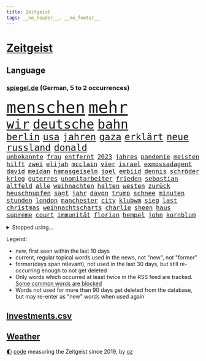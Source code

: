```yaml
---
title: Zeitgeist
tags: __no_header__, __no_footer__
---
```


# [Zeitgeist](https://oliz.io/zeitgeist/)

## Language

<h3><a href="https://www.spiegel.de" target="_blank">spiegel.de</a> (German, 5 to 2 occurrences)</h3>
<p style="font-family:monospace">
<span style="font-size:32pt"><a href="news_links.html#menschen" class="current">menschen</a></span>
<span style="font-size:32pt"><a href="news_links.html#mehr" class="current">mehr</a></span>
<br>
<span style="font-size:25pt"><a href="news_links.html#wir" class="current">wir</a></span>
<span style="font-size:25pt"><a href="news_links.html#deutsche" class="current">deutsche</a></span>
<span style="font-size:25pt"><a href="news_links.html#bahn" class="current">bahn</a></span>
<br>
<span style="font-size:18pt"><a href="news_links.html#berlin" class="current">berlin</a></span>
<span style="font-size:18pt"><a href="news_links.html#usa" class="current">usa</a></span>
<span style="font-size:18pt"><a href="news_links.html#jahren" class="current">jahren</a></span>
<span style="font-size:18pt"><a href="news_links.html#gaza" class="current">gaza</a></span>
<span style="font-size:18pt"><a href="news_links.html#erklärt" class="current">erklärt</a></span>
<span style="font-size:18pt"><a href="news_links.html#neue" class="current">neue</a></span>
<span style="font-size:18pt"><a href="news_links.html#russland" class="current">russland</a></span>
<span style="font-size:18pt"><a href="news_links.html#donald" class="current">donald</a></span>
<br>
<span style="font-size:12pt"><a href="news_links.html#unbekannte" class="current">unbekannte</a></span>
<span style="font-size:12pt"><a href="news_links.html#frau" class="current">frau</a></span>
<span style="font-size:12pt"><a href="news_links.html#entfernt" class="current">entfernt</a></span>
<span style="font-size:12pt"><a href="news_links.html#2023" class="current">2023</a></span>
<span style="font-size:12pt"><a href="news_links.html#jahres" class="current">jahres</a></span>
<span style="font-size:12pt"><a href="news_links.html#pandemie" class="current">pandemie</a></span>
<span style="font-size:12pt"><a href="news_links.html#meisten" class="current">meisten</a></span>
<span style="font-size:12pt"><a href="news_links.html#hilft" class="current">hilft</a></span>
<span style="font-size:12pt"><a href="news_links.html#zwei" class="current">zwei</a></span>
<span style="font-size:12pt"><a href="news_links.html#elijah" class="new">elijah</a></span>
<span style="font-size:12pt"><a href="news_links.html#mcclain" class="new">mcclain</a></span>
<span style="font-size:12pt"><a href="news_links.html#vier" class="current">vier</a></span>
<span style="font-size:12pt"><a href="news_links.html#israel" class="current">israel</a></span>
<span style="font-size:12pt"><a href="news_links.html#exmossadagent" class="new">exmossadagent</a></span>
<span style="font-size:12pt"><a href="news_links.html#david" class="current">david</a></span>
<span style="font-size:12pt"><a href="news_links.html#meidan" class="new">meidan</a></span>
<span style="font-size:12pt"><a href="news_links.html#hamasgeiseln" class="current">hamasgeiseln</a></span>
<span style="font-size:12pt"><a href="news_links.html#joel" class="current">joel</a></span>
<span style="font-size:12pt"><a href="news_links.html#embiid" class="current">embiid</a></span>
<span style="font-size:12pt"><a href="news_links.html#dennis" class="current">dennis</a></span>
<span style="font-size:12pt"><a href="news_links.html#schröder" class="current">schröder</a></span>
<span style="font-size:12pt"><a href="news_links.html#krieg" class="current">krieg</a></span>
<span style="font-size:12pt"><a href="news_links.html#guterres" class="current">guterres</a></span>
<span style="font-size:12pt"><a href="news_links.html#unomitarbeiter" class="new">unomitarbeiter</a></span>
<span style="font-size:12pt"><a href="news_links.html#frieden" class="current">frieden</a></span>
<span style="font-size:12pt"><a href="news_links.html#sebastian" class="current">sebastian</a></span>
<span style="font-size:12pt"><a href="news_links.html#altfeld" class="new">altfeld</a></span>
<span style="font-size:12pt"><a href="news_links.html#alle" class="current">alle</a></span>
<span style="font-size:12pt"><a href="news_links.html#weihnachten" class="current">weihnachten</a></span>
<span style="font-size:12pt"><a href="news_links.html#halten" class="current">halten</a></span>
<span style="font-size:12pt"><a href="news_links.html#westen" class="current">westen</a></span>
<span style="font-size:12pt"><a href="news_links.html#zurück" class="current">zurück</a></span>
<span style="font-size:12pt"><a href="news_links.html#heuschnupfen" class="new">heuschnupfen</a></span>
<span style="font-size:12pt"><a href="news_links.html#sagt" class="current">sagt</a></span>
<span style="font-size:12pt"><a href="news_links.html#jahr" class="current">jahr</a></span>
<span style="font-size:12pt"><a href="news_links.html#davon" class="current">davon</a></span>
<span style="font-size:12pt"><a href="news_links.html#trump" class="current">trump</a></span>
<span style="font-size:12pt"><a href="news_links.html#schnee" class="current">schnee</a></span>
<span style="font-size:12pt"><a href="news_links.html#minuten" class="current">minuten</a></span>
<span style="font-size:12pt"><a href="news_links.html#stunden" class="current">stunden</a></span>
<span style="font-size:12pt"><a href="news_links.html#london" class="current">london</a></span>
<span style="font-size:12pt"><a href="news_links.html#manchester" class="current">manchester</a></span>
<span style="font-size:12pt"><a href="news_links.html#city" class="current">city</a></span>
<span style="font-size:12pt"><a href="news_links.html#klubwm" class="new">klubwm</a></span>
<span style="font-size:12pt"><a href="news_links.html#sieg" class="current">sieg</a></span>
<span style="font-size:12pt"><a href="news_links.html#last" class="current">last</a></span>
<span style="font-size:12pt"><a href="news_links.html#christmas" class="current">christmas</a></span>
<span style="font-size:12pt"><a href="news_links.html#weihnachtscharts" class="new">weihnachtscharts</a></span>
<span style="font-size:12pt"><a href="news_links.html#charlie" class="current">charlie</a></span>
<span style="font-size:12pt"><a href="news_links.html#sheen" class="new">sheen</a></span>
<span style="font-size:12pt"><a href="news_links.html#haus" class="current">haus</a></span>
<span style="font-size:12pt"><a href="news_links.html#supreme" class="current">supreme</a></span>
<span style="font-size:12pt"><a href="news_links.html#court" class="current">court</a></span>
<span style="font-size:12pt"><a href="news_links.html#immunität" class="new">immunität</a></span>
<span style="font-size:12pt"><a href="news_links.html#florian" class="current">florian</a></span>
<span style="font-size:12pt"><a href="news_links.html#hempel" class="new">hempel</a></span>
<span style="font-size:12pt"><a href="news_links.html#john" class="current">john</a></span>
<span style="font-size:12pt"><a href="news_links.html#kornblum" class="new">kornblum</a></span>
</p>
<details>
<summary>Stopped using...</summary>
<p class="former" style="font-size:12pt">
botschaft(1157) nationen(1157) software(1157) beschwerde(1156) identifiziert(1156) lebensmittel(1156) nazis(1156) vermehrt(1156) verzweifelt(1156) williams(1156) bewerber(1155) brief(1155) befürchtet(1154) gesamte(1154) gesunken(1154) 300(1153) altes(1153) atmosphäre(1153) konfrontiert(1153) kritisierte(1153) mexiko(1153) polizist(1153) soziale(1153) vergeben(1153) völlig(1153) gerät(1152) kurzem(1152) twitter(1152) wehren(1152) aufgeben(1151) brauchte(1151) dadurch(1151) diskutieren(1151) träumen(1151) welchem(1151) werder(1151) aufgerufen(1150) beobachtet(1150) bus(1150) entdecken(1150) genommen(1150) heftig(1150) nötig(1150) untersagt(1150) verschiebt(1150) verweigert(1150) amerikaner(1149) gründer(1149) prüfung(1149) ursachen(1149) zuversicht(1149) beamte(1148) eskalation(1148) fliehen(1148) fuß(1148) gutachten(1148) umfeld(1148) wege(1148) ziemlich(1148) abgang(1147) berichterstattung(1147) engagement(1147) geholfen(1147) meldete(1147) schaltet(1147) sperrt(1147) armut(1146) dementiert(1146) dominiert(1146) landen(1146) stimme(1146) unbekannten(1146) saudiarabien(1145) schwanger(1145) triumph(1145) zverev(1145) ausgeliefert(1143) bedenken(1143) mahnt(1143) stürmer(1143) trafen(1143) weite(1143) bedeutung(1142) ermittlern(1142) nutzer(1142) 2030(1141) endgültig(1141) kämpfer(1141) lüge(1141) verändern(1141) wies(1141) schnellen(1140) gaben(1139) nase(1139) vorsprung(1139) weckt(1139) hubertus(1137) besuchen(1136) auflagen(1135) distanz(1135) kindes(1134) william(1133) belegen(1132) katholischen(1132) streitet(1131) vorgegangen(1131) rentner(1129) ähnlich(1129) februar(1128) gelandet(1127) not(1127) begrüßt(1126) trauert(1125) ausrüstung(1124) museum(1120) unterdessen(1120) ämter(1118) schock(1117) koalitionspartner(1115) niedrig(1115) besteht(1108) georg(1107) mängel(1085) regelmäßig(1084) leiter(1072) westliche(1042) vormarsch(1027) panzer(1024) carlos(1007) notstand(1001) unis(966) finanziert(957) werte(956) videoaufnahmen(914) lehren(911) novak(897) belastung(896) zerstörte(888) auswärtige(885) grundsätzlich(879) superstars(857) konzerns(852) verletzten(824) mike(820) preiserhöhungen(811) getöteten(807) irritiert(806) medwedew(795) vermitteln(790) ruhestand(785) rwe(780) empfehlen(778) hendrik(775) 200000(774) mond(774) volksverhetzung(772) rosa(769) inklusive(765) hals(764) gletscher(756) kürzer(744) gewaltsamen(740) geringer(739) einfacher(731) energiekonzern(729) lehrerinnen(724) 87(722) kretschmann(720) lieferung(717) kriegs(713) ersatz(711) kanzlers(708) einrichtungen(702) inhalte(692) trockenheit(689) spielern(687) entführung(686) großbrand(680) krankheiten(675) filmemacher(673) journalismus(670) umfragen(666) versagen(656) 40000(654) fern(645) lücken(644) unmittelbar(634) eingetroffen(630) hochrangigen(627) künstlerin(625) todes(623) schwarzes(599) anschuldigungen(590) haare(589) filialen(588) vermisster(583) recherchen(581) verhängnis(575) erfurt(570) konzerte(569) gefällt(566) viral(566) besitzt(561) bgh(561) zunahme(556) bedarf(554) mitarbeitende(552) ramelow(542) idol(539) grundschule(538) valley(534) 86(533) vermissten(532) neustart(528) thüringens(528) entfernen(519) nennen(519) kämpferisch(513) vernichtet(509) verträge(509) landwirtschaft(506) scheiterten(496) nachhaltigkeit(495) fronten(490) erhielten(484) flüssen(480) ganzes(480) fische(468) verurteilter(468) bellingham(467) jude(467) telekom(467) tobias(465) kita(458) bussen(452) feierten(451) gerechtfertigt(451) konten(448) schottische(442) fortschritt(441) beobachter(439) krawalle(439) spiegelrecherche(432) eineinhalb(428) belege(425) kurzen(424) männliche(422) standard(422) entführen(420) übergewicht(420) parolen(418) carter(413) kocht(413) manipuliert(413) schwarzer(411) leere(401) spacex(401) baustellen(399) äußerung(396) ausgemacht(387) gleise(386) as(385) transportiert(383) ausharren(382) 4(375) serben(374) gedroht(372) schränken(371) djokovic(369) siemens(368) wechselte(368) verdoppeln(367) strafanzeige(366) steigern(363) interviews(362) saarlouis(362) ubahn(359) supermarkt(356) begleitung(354) kieler(354) traut(352) erheblichen(350) wiener(348) hürde(346) kandidieren(346) pedro(346) steine(346) leblos(344) 28jähriger(342) aufgefallen(340) gelder(336) lockt(336) bruchteil(335) nhl(335) viertagewoche(334) genehmigungen(333) nepal(333) flasche(329) geschadet(329) mischt(329) amtsantritt(328) geschwister(328) christdemokraten(326) reihen(326) geschäften(325) prozesse(325) ausstand(324) temperatur(324) zwingt(324) djirsarai(321) fdpgeneralsekretär(321) junta(321) elektrische(320) heiligen(320) leopard(320) herstellers(319) grünenchefin(318) profifußball(316) freier(314) ständig(313) erneuter(311) alcaraz(310) bürokratie(309) attackierte(307) erschüttern(307) leon(306) anderson(305) 5000(304) fridays(304) highlight(304) manöver(304) steigert(303) ausgerufen(302) angestiegen(301) aufbruch(301) bundesweiten(301) gedemütigt(301) media(301) anderswo(299) dhl(298) niederösterreich(297) azubis(295) aktive(294) insekten(294) stürmte(293) bemühen(292) berlinkreuzberg(287) coup(287) hitzewelle(284) vereinten(283) kommentare(281) beigetragen(278) ausflug(276) chemikalien(276) blüht(275) spiegelreport(275) wallace(275) rio(274) austritt(273) glücklicher(273) stürme(272) genervt(269) wagenknechts(267) prioritäten(266) begeben(264) trinkwasser(264) akkus(262) germany(260) beeinflussen(259) mitgründer(258) f(257) hauseigentümer(257) arbeitskräfte(254) genaue(254) diplomatische(253) baugenehmigungen(252) angelegenheit(251) rohstoff(250) tatwaffe(250) wirksam(250) imran(249) kollidiert(248) daniil(247) france(247) sofortiger(246) veränderungen(246) fehlern(245) glas(245) behaupten(243) brachten(243) ticket(243) taiwans(240) verlobt(240) linkspartei(239) schottischen(239) zeuge(239) schwachstelle(238) zuständigen(238) prosieben(236) absolute(235) bijan(235) veröffentlichte(233) 33jähriger(232) aufschwung(232) solaranlagen(232) linkenchef(231) tauben(231) kennedy(230) fraktionen(229) solar(229) turin(226) sponsor(223) luxus(222) renommierter(222) samuel(222) straßenverkehr(221) erforscht(220) gefangenenaustausch(219) gegend(217) eingeschlagen(216) vergebung(214) hessens(213) billig(212) expertengremium(211) testspiel(209) plastikmüll(208) arktis(207) mischen(207) radikalisierung(206) ken(204) till(203) motorräder(202) strompreise(202) 9(200) psychische(200) lee(199) beschleunigen(198) drohnenangriffe(198) natürliche(197) weltwetterorganisation(197) chaotischen(196) gelände(196) mangelware(195) rocky(194) naturschutz(193) partien(193) vergleicht(192) absetzung(191) kalender(191) uskapitol(191) beckenbauer(190) arne(189) flüchtlingszahlen(189) pessimistisch(189) objekte(188) yeboah(188) lukas(187) schläge(187) stichwahl(187) tritte(187) wärme(187) einzusetzen(186) ausschließen(185) pfleger(185) uruguay(185) mangelnden(184) qualifiziert(184) unzulässig(184) versagte(184) länderspiel(183) celsius(182) sizilien(182) +(181) schlucht(181) herkunft(180) aussah(179) scharfen(179) wal(178) zahlungen(178) gespielt(177) model(177) nachtzug(177) scott(177) älterer(177) abenteuer(176) schirdewan(175) verrückt(175) moschee(174) sánchez(173) vorläufigen(173) rumort(172) defizite(171) jannik(171) jet(171) kurve(171) sinner(171) missstände(170) havertz(169) schwamm(169) talente(169) 78(168) lindemann(168) rammsteinsänger(168) überprüft(168) spezielles(167) abgewehrt(166) faxgeräte(166) kohlenstoff(166) made(166) neudelhi(166) erzwingen(165) standuppaddling(164) vox(164) amazonas(163) niedergang(163) vorlegen(163) weltspitze(163) awards(162) greta(162) thunberg(162) busfahrer(161) gequält(160) weile(160) fällig(159) plattformen(158) hubert(157) unterhalb(157) flieger(155) lebend(155) bahrain(154) liebeserklärung(154) tiefsee(154) erschöpfung(153) exnationalspielerin(153) gentechnik(153) lagerhalle(153) ross(153) vereinen(153) verunsicherung(153) 30jähriger(152) beeinträchtigungen(152) thriller(152) entfacht(151) soziologe(151) geparkten(150) hessische(150) verräter(150) geeignet(149) gratulierte(149) verhandelten(149) eingang(147) händen(147) ausfällt(146) vertrauter(146) vormittag(146) beliebten(144) mobilfunknetz(144) therapie(144) bewerbungen(143) bolsonaro(143) energy(143) g20gipfel(143) gedauert(143) jair(143) wählten(143) ecstasy(142) nahel(142) geklettert(141) hannes(141) verkehrswende(141) journalistin(140) sicheren(140) antwortet(139) glamour(139) sauna(139) staatsbesuch(139) wichtigstes(139) aufgrund(138) bremste(138) sofortige(137) verwahrt(137) di(136) nachvollziehbar(136) syndrom(136) berufsgruppe(135) intensiv(135) belästigungen(134) lando(133) norris(133) fashion(132) week(132) wertschätzung(132) k(131) rauf(131) rechtsextremist(131) beschimpfungen(129) krähen(129) überragenden(129) butter(128) russlandpolitik(128) service(127) übermäßig(127) häfen(126) schaf(126) albtraum(125) einsteigen(125) ergebnissen(125) schrauben(125) wahlkommission(125) angetreten(124) jetski(124) rätselt(124) zehnmal(124) aggressives(123) aufgegriffen(123) forschenden(123) mobiles(123) abgerissen(122) kindesmissbrauch(122) abneigung(121) orientieren(121) ansatz(120) antónio(120) architektur(120) dfbteams(120) dich(120) inka(120) oberstes(120) argentinier(119) betriebe(119) fußballgeschichte(119) garantien(119) kranke(119) mächtigsten(119) bayernprofi(118) gehetzt(118) regierungsbildung(117) signale(117) autofrachter(116) militärhilfe(116) reinen(116) wohnmobile(116) kapitol(115) harmonie(114) unterzahl(114) bereitstellen(113) einbüßen(113) kipppunkt(113) schrecklichen(113) zinserhöhungen(113) austria(112) betrogen(112) eingeschlossen(112) inside(112) kamikazedrohnen(112) panama(112) überwacht(111) künstlerinnen(110) voigt(110) prüfstand(109) vorrunde(109) wmaus(109) angezogen(108) onlinedating(108) erkämpften(107) mehrwertsteuer(107) straflager(107) freilassen(106) loben(106) kraftwerke(105) nationaltrainerin(104) bewaffnet(103) hot(103) panikattacken(103) tagelangen(103) initiatoren(102) luxusautos(102) öffentlicher(102) dürfe(101) konsequent(101) schmieden(101) säugling(101) us(101) bedenklich(100) fälschung(100) mumien(100) spanischer(100) alaska(99) arbeitsvertrag(99) dialog(99) inhaber(98) leide(98) rekonstruktion(98) rtl(98) 24jährige(97) löscht(97) unterschieden(97) wohnort(97) bundesfinanzministerium(96) gebildet(96) johann(96) zerstreuen(96) hindernis(95) pannen(95) weigerte(95) klimaschützer(94) kreative(94) südfrankreich(94) ausmustern(93) dient(93) jahrhunderts(93) journalistinnen(93) stiegen(93) dubiose(92) festnetz(92) lackiert(92) 3300(91) 35000(91) a$ap(91) auktionshaus(91) buchautorin(91) teslas(91) total(91) unschuld(91) insider(90) legitimität(90) bricsgruppe(89) traurigen(89) übergriffigen(89) boy(88) clown(88) erzwungenen(88) schlagerstar(88) schutzmaßnahmen(88) unabhängig(88) bedürfnisse(87) burkina(87) faso(87) gegenschlägen(87) infektionszahlen(87) rki(87) terminen(87) prothese(86) sterblichen(86) verbandspräsidenten(86) bekanntwerden(85) bundesdatenschutzbeauftragte(85) füllkrug(85) mehrwertsteuersenkung(85) niclas(85) rabe(85) windenergie(85) antisemitischen(84) menschenhändler(84) mietern(84) mittelfeld(84) rufe(84) kusseklat(83) gemäß(82) hetzschrift(82) hochstaplers(82) lindern(82) raub(82) ursprünglichen(82) bundesfinanzminister(81) empfindliche(81) entladen(81) fiat(81) mangelhafte(81) scharfschützengewehren(81) schein(81) sitzungen(81) aktienrente(80) bradley(80) cooper(80) drohnenschwärmen(80) jahrelangem(80) johannesburg(80) kickl(80) maestro(80) planung(80) politikwechsel(80) reporters(80) wankt(80) auftaktpleite(79) chile(79) federt(79) kapitolsturm(79) schnelles(79) schönbohm(79) sechziger(79) sogenannter(79) bezahlbare(78) geheiratet(78) nachgedacht(78) nette(78) süddeutsche(78) 5g(77) festgehaltenen(77) joko(77) klaas(77) algorithmen(76) cybersicherheit(76) digitaler(76) gleisen(76) hymne(76) misst(76) streeck(76) 76(75) hurra(75) verschleiern(75) atomkraftwerke(74) chip(74) co₂ausstoß(74) gelobt(74) nagel(74) auschwitz(73) bevorzugung(73) eisernen(73) erneuerung(73) fasst(73) gebohrt(73) gefängnisstrafen(73) jubiläum(73) monarchen(73) polizeiwache(73) stresstest(73) störte(73) passion(72) festhält(71) gestaltet(71) verbracht(71) wemding(71) überrumpelt(71) ausfällen(70) bequem(70) hartmut(70) linkenpolitiker(70) streamen(70) veranlasst(70) ausstellung(69) energisch(69) herzprobleme(69) massenproteste(69) mitmenschen(69) rettungsarbeiten(69) sardinien(69) verspätet(69) völkerrecht(69) absolvierte(68) dokumentation(68) eindämmen(68) gogh(68) seehofer(68) straßentunnel(68) usforscher(68) zauberer(68) zugeht(68) 55jähriger(67) chili(67) drakonische(67) nahostexperte(67) schlicht(67) spiegelleser(67) 43(66) friedens(66) güter(66) luxusuhr(66) migrantinnen(66) publikumsliebling(66) rettungshubschrauber(66) verhalf(66) ablegen(65) duo(65) erfolgs(65) hundertjährigen(65) tauchten(65) untergegangen(65) zuverlässig(65) euparlaments(64) lesung(64) ebay(63) gelitten(63) nachhaltiger(63) nachnominiert(63) tauruswaffen(63) aktiven(62) annahme(62) mobilfunknetze(62) populistische(62) schroff(62) tuvalu(62) whisky(62) expertin(61) harrte(61) matchwinner(61) personenschützer(61) siebzigerjahre(61) uaw(61) usabgeordnete(61) verbesserte(61) zentralrat(61) befristungen(60) gewünschten(60) turbulenzen(60) umsteuern(60) 54jähriger(59) norderney(59) sammelklage(59) schreibe(59) vervielfacht(59) aktionsplan(58) alina(58) bundesinnenministerium(58) meeren(58) weitreichenden(58) befördert(57) busunfall(57) demos(57) fußballeuropameisterschaft(57) lebensgefährten(57) anbau(56) diente(56) stücke(56) versöhnt(56) flüchtig(55) krisenstab(55) mexikos(55) opioide(55) tagesordnung(55) gewünscht(54) husten(54) kifirma(54) p(54) experimente(53) goetheinstitut(53) historischem(53) kampfs(53) manches(53) maximum(53) mitgebrachte(53) pauschale(53) waldstück(53) zentralrats(53) beherbergen(52) gezielte(52) gitarre(52) jugendfußball(52) verzweifeln(52) 35jähriger(51) haushaltssperre(51) mächtiger(51) übernahmen(51) auftakttag(50) cups(50) delfine(50) differenzen(50) drehbuchautorin(50) haushälter(50) vorlesung(50) zugstrecke(50) busunglück(49) kloster(49) leader(49) susan(49) trail(49) 41jährige(48) diplomatie(48) gasfelder(48) krebsdiagnose(48) lebensgefährte(48) wütend(48) angestellt(47) bewilligt(47) lawrence(47) verschreckt(47) vorführt(47) wenden(47) díaz(46) glückwünsche(46) schiffes(46) silicon(46) bellen(45) fuhren(45) preisträger(45) rechtsstaat(45) verkörperte(45) butler(44) fünfjährigen(44) gesiegt(44) jahrelange(44) reaktiviert(44) spielfeld(44) zeitverschwendung(44) cyberangriffe(43) repräsentantenhaus(43) versetzung(43) wohlbefinden(43) preisdeckel(42) sicherheitsvorkehrungen(42) gummersbach(41) hamasisraelkrieg(41) kassierte(41) vielfältig(41) chefposten(40) kopfverletzungen(40) mancherorts(40) mehrarbeit(40) rebellieren(40) schmerzt(40) wunderschönen(40) abscheuliche(39) auswirkung(39) glaubens(39) hof(39) özil(39) elbtunnel(38) großzügigen(38) konkurrieren(38) mittelfeldspieler(38) reagierten(38) überraschende(38) afghanen(37) afghaninnen(37) asylbewerberunterkunft(37) heuferumlauf(37) präsidentenamt(37) umfang(37) beherrschen(36) fußballnation(36) hamasmitglieder(36) thronfolger(36) weltordnung(36) cricketwm(35) haushaltsausschuss(35) israel/gaza(35) mordverdacht(35) ndr(35) suzanne(35) vereinbart(35) 2005(34) cornelia(34) mesut(34) sisi(34) sz(34) bewegenden(33) draisaitl(33) edmonton(33) oilers(33) stabilität(33) erwürgt(32) gwyneth(32) horrende(32) interne(32) nordkoreanischen(32) paltrow(32) schulhöfen(32) server(32) sportwagen(32) tödliches(32) wahlgang(32) 1926(31) adami(31) container(31) macallan(31) palästinenserin(31) raketenangriffen(31) vorrat(31) weltlage(31) 15gradziel(30) antiisraeldemo(30) beteuert(30) israelgaza(30) maren(30) nächten(30) sicherheitsexperten(30) austin(29) einwände(29) kehrte(29) klafft(29) solidarisieren(29) stadionverbot(29) weiden(29) abtreten(28) eingehalten(28) mutterpartei(28) passenden(28) stühle(28) verfassungswidrig(28) engen(27) greifswald(27) remmos(27) wackeln(27) 20jährigen(26) fußballemqualifikation(26) kostüme(26) oberstdorf(26) seeleute(26) verlauf(26) attest(25) holger(25) jüdinnen(25) kaputt(25) nationalteams(25) paddeln(25) requisiten(25) rune(25) schlimmen(25) stolla(25) tennisprofi(25) tvjournalist(25) ärztliches(25) annette(24) ausverkaufte(24) existenzrecht(24) hess(24) inneneinrichtung(24) kurschus(24) nacktem(24) oberkörper(24) sinnvolle(24) sportgerichtshof(24) tabellenplatz(24) topmanager(24) tories(24) entwicklungs(23) gläubigen(23) höchstem(23) lohnerhöhungen(23) missglückten(23) möbel(23) oberhalb(23) proiranische(23) situationen(23) squid(23) tunnelsystem(23) umweltschäden(23) adele(22) afdabgeordneter(22) anfällig(22) auflöst(22) ekdratsvorsitzende(22) evangelischen(22) glasgow(22) vertuscht(22) zuckersteuer(22) ansichten(21) applezulieferer(21) blamage(21) foxconn(21) grönemeyer(21) mitverantwortung(21) rechtsrockkonzert(21) rückte(21) solo(21) unlängst(21) verwenden(21) verzaubert(21) ablösung(20) beihilfe(20) flüchtender(20) friedlich(20) hamasterrorangriff(20) itsysteme(20) sensationellen(20) wiederbelebt(20) antisemitischem(19) schwachstellen(19) sonderzahlung(19) wertvollste(19) aufwand(18) betroffener(18) elektrowende(18) gefangener(18) glyphosat(18) glyphosatprozess(18) millionenschatz(18) offensivspieler(18) untermauern(18) unterzeichner(18) verletze(18) abgefahren(17) aggressiver(17) aufzeichnungen(17) beschleunigung(17) haken(17) propalästinensischer(17) auftraggeber(16) buchs(16) bundespolitik(16) konzepte(16) mangelndes(16) woanders(16) angeschlagene(15) dichtmachen(15) präsidentschaftsbewerbung(15) schmutzige(15) seepferdchen(15) unkrautvernichter(15) blutigem(14) championsleaguespiel(14) enthüllungen(14) schalten(14) student(14) verkommen(14) aktionäre(13) bedingt(13) erdogan(13) gazakriegs(13) kliniken(13) netflixserie(13) patzt(13) umweltfragen(13) abzuwenden(12) alejo(12) berühmter(12) eier(12) gibt's(12) protestmarsch(12) spätestens(12) vidalquadras(12) windkraftkrise(12) anwar(11) dauerrivalen(11) ghazi(11) stefanos(11)
</p>
</details>
<p>Legend:
<ul>
<li><span class="new">new</span>, first seen within the last 10 days</li>
<li><span class="current">current</span>, regular topical words used in the news, not "new", not "former"</li>
<li><span class="former">former(days span relevant)</span>, not used in the last 30 days, but still re-occurring enough to not get deleted</li>
<li>Only words which occurred at least twice in the RSS feed are tracked. <a href="language/filters.py">Some common words are blocked</a></li>
<li>Words not used for more than 90 days get deleted from the database, but may re-enter as "new" words when used again</li>
</ul>
</p>

## [Investments](investments.html)[.csv](investments.csv)

## [Weather](weather.html)

<footer>
<a href="javascript:toggleTheme()" class="nav">🌓</a>
<a href="https://github.com/ooz/zeitgeist">code</a> measuring the Zeitgeist since 2019, by <a href="https://oliz.io">oz</a>
</footer>
